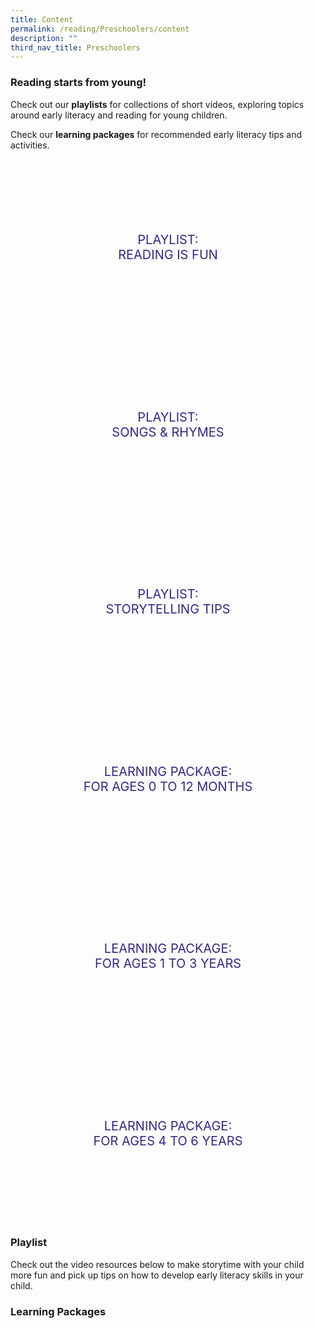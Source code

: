 ```yaml
---
title: Content
permalink: /reading/Preschoolers/content
description: ""
third_nav_title: Preschoolers
---
```

<style type="text/css">
/* Links */
.content a { color: #322987; }
.content a:focus,
.content a:hover { color: #28216c; }

/* Button Outline */
.bp-button { padding-left: 1.5rem; padding-right: 1.5rem; }
.bp-button.is-primary-outline { border: 1px solid #322987; color: #322987; background-color: transparent; text-decoration: none; }
.bp-button.is-primary-outline:focus,
.bp-button.is-primary-outline:hover { border: 1px solid #322987; color: #cff2e8; background-color: #322987; text-decoration: none; }

/* Responsive Iframe */
.responsive-iframe { position: absolute; top: 0; left: 0; bottom: 0; right: 0; width: 100%; height: 100%; }
.responsive-iframe-container { position: relative; overflow: hidden; width: 100%; }
.responsive-iframe-container.ratio-16by9 { padding-top: 56.25%; }
.responsive-iframe-container.ratio-4by3 { padding-top: 75%; }
.responsive-iframe-container.ratio-3by2 { padding-top: 66.66%; }
.responsive-iframe-container.ratio-1by1 { padding-top: 100%; }

/* Click Box */
.clickbox { display: block; position: relative; width: 100%; padding-bottom: 56.25%; background-color: transparent; }
.clickbox span { padding: .5rem; }
.clickbox a { position: absolute; display: flex; width: 100%; height: 100%; align-items: center; justify-content: center; font-size: 1.25rem; text-align: center; text-decoration: none; text-transform: uppercase; }
.clickbox a:focus,
.clickbox a:hover { text-decoration: none; }

/* Indigo Sky */
.clickbox.is-indigo-sky { background-color #cff2e8; color: #322987; }
.clickbox.is-indigo-sky a { color: #322987; }
.clickbox.is-indigo-sky a:focus,
.clickbox.is-indigo-sky a:hover { background-color: #322987; color: #cff2e8; }
</style>
### Reading starts from young!

Check out our **playlists** for collections of short videos, exploring topics around early literacy and reading for young children.

Check our **learning packages** for recommended early literacy tips and activities.

<div class="row is-multiline">
  <div class="col is-one-third">
    <div class="clickbox is-indigo-sky">
      <a href="#green-economy">
        <span>Playlist:<br> Reading is fun</span>
      </a>
    </div>
  </div>
  <div class="col is-one-third">
    <div class="clickbox is-indigo-sky">
      <a href="#energy-sustainability">
        <span>Playlist:<br>Songs & Rhymes</span>
      </a>
    </div>
  </div>
<div class="col is-one-third">
    <div class="clickbox is-indigo-sky">
      <a href="#nature-playlist">
        <span>Playlist:<br>Storytelling tips</span>
      </a>
    </div>
  </div>
</div>

<div class="row is-multiline">
  <div class="col is-one-third">
    <div class="clickbox is-indigo-sky">
      <a href="#playlist-wardrobe">
        <span>Learning Package:<br> For Ages 0 to 12 Months
				</span>
      </a>
    </div>
  </div>
  <div class="col is-one-third">
    <div class="clickbox is-indigo-sky">
      <a href="#lp-green-econ">
        <span>Learning Package:<br>For Ages 1 to 3 Years</span>
      </a>
		</div> </div>
	 
 <div class="col is-one-third">
    <div class="clickbox is-indigo-sky">
      <a href="#nature-playlist">
        <span>Learning Package:<br>For Ages 4 to 6 Years</span>
      </a>
    </div>
  </div>
	
<h3><b>Playlist</b></h3>
	
Check out the video resources below to make storytime with your child more fun and pick up tips on how to develop early literacy skills in your child.
	
### Learning Packages
	